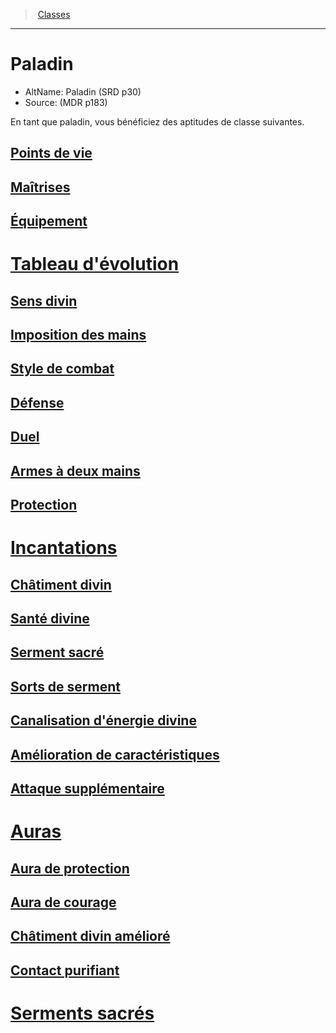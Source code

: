 ﻿---
!ClassItem
Name: Paladin
AltName: Paladin (SRD p30)
Source: (MDR p183)
Description: >+
  En tant que paladin, vous bénéficiez des aptitudes de classe suivantes.

Id: paladin_hd.md#paladin
RootId: paladin_hd.md
ParentLink: classes_hd.md
ParentName: Classes
NameLevel: 1
Attributes:
  ParentNameLink: '[Classes](hd_classes.md)'
  Markdown: >+
    >  <!--ParentNameLink-->[Classes](hd_classes.md)<!--/ParentNameLink-->


    ---



    # <!--Name-->Paladin<!--/Name-->


    - AltName: <!--AltName-->Paladin (SRD p30)<!--/AltName-->

    - Source: <!--Source-->(MDR p183)<!--/Source-->


    En tant que paladin, vous bénéficiez des aptitudes de classe suivantes.

  Name: Paladin
  AltName: Paladin (SRD p30)
  Source: (MDR p183)
  Description: >+
    En tant que paladin, vous bénéficiez des aptitudes de classe suivantes.

AttributesDictionary: >+
  ParentNameLink: '[Classes](hd_classes.md)'

  Markdown: >+

    >  <!--ParentNameLink-->[Classes](hd_classes.md)<!--/ParentNameLink-->





    ---







    # <!--Name-->Paladin<!--/Name-->





    - AltName: <!--AltName-->Paladin (SRD p30)<!--/AltName-->



    - Source: <!--Source-->(MDR p183)<!--/Source-->





    En tant que paladin, vous bénéficiez des aptitudes de classe suivantes.



  Name: Paladin

  AltName: Paladin (SRD p30)

  Source: (MDR p183)

  Description: >+

    En tant que paladin, vous bénéficiez des aptitudes de classe suivantes.



---
>  [Classes](hd_classes.md)

---


# Paladin

- AltName: Paladin (SRD p30)
- Source: (MDR p183)

En tant que paladin, vous bénéficiez des aptitudes de classe suivantes.



## [Points de vie](hd_paladin_points_de_vie.md)



## [Maîtrises](hd_paladin_maitrises.md)



## [Équipement](hd_paladin_equipement.md)



# [Tableau d'évolution](hd_paladin_tableau_devolution.md)



## [Sens divin](hd_paladin_sens_divin.md)



## [Imposition des mains](hd_paladin_imposition_des_mains.md)



## [Style de combat](hd_paladin_style_de_combat.md)



## [Défense](hd_paladin_defense.md)



## [Duel](hd_paladin_duel.md)



## [Armes à deux mains](hd_paladin_armes_a_deux_mains.md)



## [Protection](hd_paladin_protection.md)



# [Incantations](hd_paladin_incantations.md)



## [Châtiment divin](hd_paladin_chatiment_divin.md)



## [Santé divine](hd_paladin_sante_divine.md)



## [Serment sacré](hd_paladin_serment_sacre.md)



## [Sorts de serment](hd_paladin_sorts_de_serment.md)



## [Canalisation d'énergie divine](hd_paladin_canalisation_denergie_divine.md)



## [Amélioration de caractéristiques](hd_paladin_amelioration_de_caracteristiques.md)



## [Attaque supplémentaire](hd_paladin_attaque_supplementaire.md)



# [Auras](hd_paladin_auras.md)



## [Aura de protection](hd_paladin_aura_de_protection.md)



## [Aura de courage](hd_paladin_aura_de_courage.md)



## [Châtiment divin amélioré](hd_paladin_chatiment_divin_ameliore.md)



## [Contact purifiant](hd_paladin_contact_purifiant.md)



# [Serments sacrés](hd_paladin_serments_sacres.md)

